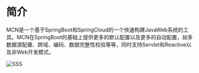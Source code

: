 # 简介

MCN是一个基于SpringBoot和SpringCloud的一个快速构建JavaWeb系统的工具。MCN在SpringBoot的基础上提供更多的默认配置以及更多的自动配置，如多数据源配置、跨域、编码、数据完整性校验等等，同时支持Servlet和Reactive以及非Web开发模式。

![SSS](http://cdn.hiboot.cn/5612db4209ee4b3cacd5993c17fd6645.jpg)